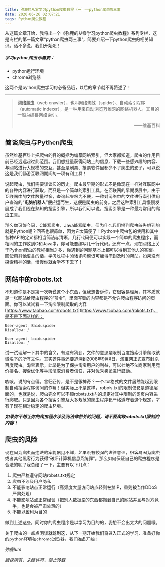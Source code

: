 ```yaml
---
title: 弥鹿的从零学习python爬虫教程（一）——python爬虫两三事
date: 2020-06-26 02:07:21
tags: Python爬虫教程
---
```


从这篇文章开始，我将出一个《弥鹿的从零学习python爬虫教程》系列专栏，这是专栏的第一篇文章“python爬虫两三事”，简要介绍一下python爬虫的相关知识。话不多说，我们开始吧！



##### 学习python爬虫你需要：

- python运行环境
- chrome浏览器

这两个是python爬虫学习的必备品哦，以后的章节就不再赘述了！

---



> **网络爬虫**（web crawler），也叫网络蜘蛛（spider）、自动索引程序（automatic indexer），是一种用来自动浏览万维网的网络机器人。其目的一般为编纂网络索引。
>
> <p align="right">——维基百科</p>

## 简谈爬虫与Python爬虫

虽然维基百科上把爬虫的目的概括为编纂网络索引，但大家都知道，爬虫的作用目前已经远远超过此范围。我们想批量获得网站上的信息、下载一些感兴趣的内容、与网站进行大规模的交互、甚至是刷票、抢票软件里都少不了爬虫的影子，可以说这是我们畅游互联网期间的一项有利工具！

说起爬虫，我们需要谈谈它的历史。爬虫最早期的形式不是像现在一样对互联网中的各种内容进行获取，而只是一个简单的索引工具。在互联网的早期发展中，由于互联网中的文件数量过多，查询起来极为不便，一种对网络中的文件进行索引供用户查询的“**电脑机器人**”便应运而生，这便是爬虫的前身。之后这种索引工具慢慢发展成了我们现在熟知的搜索引擎，所以我们可以说，搜索引擎是一种最为常用的爬虫工具。

那么你可能会问，C能写爬虫，Java能写爬虫，但为什么我们提到爬虫首先想到的就是Python呢？回答也很简单，因为它太简便了！Python中爬虫包的使用和其中各种API的定义都相当简洁与清晰，几行代码便可以实现一个简单的爬虫程序，而相同的工作放到C和Java中，你可能要编写几十行代码。还有一点，现在网络上关于Python爬虫的教程相当之多，你遇到的问题基本上都可以得到其他人的答案。而使用其他语言的话，学习过程中的诸多问题很可能得不到及时的帮助，如果没有探索精神的话，慢慢你就会学不下去了！

## 网站中的robots.txt

不知道你是不是第一次听说这个小东西，但我想告诉你，它很容易理解，其本质就是一张网站给爬虫程序的“禁令”，里面写着的内容都是不允许爬虫程序访问的页面。你可以试试看一下淘宝限制爬取的内容[https://www.taobao.com/robots.txt](https://www.taobao.com/robots.txt)，是不是下面这样的：

```
User-agent: Baiduspider
Disallow: /

User-agent: baiduspider
Disallow: /
```

试一试理解一下其中的含义，有没有猜到，文件的意思是限制百度搜索引擎爬取该域名下的所有文件。其实这件事还要追溯到2008年9月8日，淘宝网正式宣布封杀百度爬虫。淘宝表示，此举是为了保护淘宝用户的利益，可以杜绝不法商家利用竞价排名、搜索优化等手段骗取消费者信任，并对优秀卖家进行鼓励。

咳咳，说的有点偏。言归正传，是不是很神奇？一个.txt格式的文件居然能起到限制自动搜索程序访问的作用！但实际上不是这样，robots.txt的限制仅仅是道德层面的，也就是说，爬虫完全可以不顾robots.txt内的规定对其中限制的网页内容进行爬取。只是因为各个搜索引擎及大多规范的爬虫程序都严格遵守着这个规定，才有了现在相对稳定的爬虫环境。

***如果你不想让你的爬虫程序涉及到法律相关的问题，请不要爬取robots.txt限制的内容！***

## 爬虫的风险

现在因为爬虫而违法的案例屡见不鲜，如果没有较强的法律意识，很容易因为爬虫或者其他黑客行为获得“破坏计算机信息系统罪”。那么如何保证自己的爬虫程序是合法的呢？我总结了一下，主要有以下几点：

1. 爬虫严格遵守网站robots.txt规定
2. 爬虫不涉及用户隐私
3. 不能影响站点正常运行（高频度大量访问站点轻则被禁IP，重则被当作DDoS严肃处理）
4. 不能影响站点正常经营（把别人数据库的东西都搬到自己的网站并且与对方竞争，也是会被严肃处理的）
5. 不能以盈利为目的

做到上述这些，同时你的爬虫程序是以学习为目的的，我想不会出太大的问题哦。



关于爬虫的一点点闲谈就说到这，从下一期开始我们将进入正式的学习，准备好你的python环境和chrome浏览器，我们准备开始！



*弥鹿lum*

*版权所有，未经许可，禁止转载*